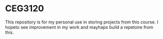 # CEG3120

This repository is for my personal use in storing projects from this course. I hopeto see improvement in my work and mayhaps build a repetoire from this.
